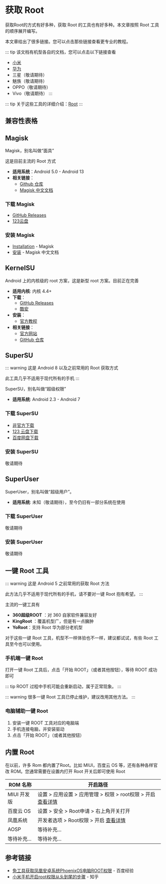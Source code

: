 # 获取 Root

获取Root的方式有好多种，获取 Root 的工具也有好多种。本文章按照 Root 工具的顺序展开编写。

本文章给出了很多链接。您可以点击那些链接查看更专业的教程。

::: tip
该文档有机型各自的文档，您可以点击以下链接查看

* [小米](./xiaomi/index.md)
* [华为](./huawei/index.md)
* 三星（敬请期待）
* 魅族（敬请期待）
* OPPO（敬请期待）
* Vivo（敬请期待）
:::

::: tip
关于这些工具的详细介绍：[Root](../../../normal/danger_permissions/root/index.md)
:::

## 兼容性表格

<!--@include: ../../../normal/danger_permissions/root/compatibility.md -->

## Magisk <Badge type="tip" text="推荐" />

Magisk，别名叫做“面具”

这是目前主流的 Root 方式

* **适用系统**：Android 5.0 - Android 13
* **相关链接**：
  * [Github 仓库](https://github.com/topjohnwu/Magisk) <Badge type="tip" text="官方" />
  * [Magisk 中文文档](https://jesse205.github.io/MagiskChineseDocument/)

### 下载 Magisk

* [GitHub Releases](https://github.com/topjohnwu/Magisk/releases/latest) <Badge type="tip" text="官方" />
* [123云盘](https://www.123pan.com/s/G7a9-mjek.html) <Badge type="tip" text="本站搬运" />

### 安装 Magisk

* [Installation](https://topjohnwu.github.io/Magisk/install.html) - Magisk <Badge type="tip" text="官方" />
* [安装](https://jesse205.github.io/MagiskChineseDocument/install.html) - Magisk 中文文档 <Badge type="warning" text="非官方" /> <Badge type="tip" text="本站汉化" />

## KernelSU <Badge type="tip" text="推荐" />

Android 上的内核级的 root 方案，这是新型 root 方案。目前正在完善

* **适用内核**: 内核 4.4+
* **下载**：
  * [GitHub Releases](https://github.com/tiann/KernelSU/releases) <Badge type="tip" text="官方" />
  * [酷安](https://www.coolapk.com/apk/me.weishu.kernelsu) <Badge type="tip" text="官方" />
* **安装**：
  * [官方教程](https://kernelsu.org/zh_CN/guide/installation.html) <Badge type="tip" text="官方" />
* **相关链接**：
  * [官方网站](https://kernelsu.org/) <Badge type="tip" text="官方" />
  * [GitHub 仓库](https://github.com/tiann/KernelSU) <Badge type="tip" text="官方" />

## SuperSU

::: warning
这是 Android 8 以及之前常用的 Root 获取方式

此工具几乎不适用于现代所有的手机
:::

SuperSU，别名叫做“超级权限”

* **适用系统**: Android 2.3 - Android 7

### 下载 SuperSU

* [非官方下载](https://supersuroot.org/download/)
* [123 云盘下载](https://www.123pan.com/s/G7a9-mpek) <Badge type="tip" text="本站搬运" />
* [百度网盘下载](https://pan.baidu.com/s/1D-xltDWSZHZmKbqULMknsw?pwd=jxnb) <Badge type="tip" text="提取码：jxnb" /> <Badge type="warning" text="本站搬运但未知安全性" />

### 安装 SuperSU

敬请期待

## SuperUser

SuperUser，别名叫做“超级用户”。

* **适用系统**: 未知（敬请期待），至今仍旧有一部分系统在使用

### 下载 SuperUser

敬请期待

### 安装 SuperUser

敬请期待

## 一键 Root 工具

::: warning
这是 Android 5 之前常用的获取 Root 方法

此方法几乎不适用于现代所有的手机，请不要对一键 Root 抱有希望。
:::

主流的一键工具有

* **360超级ROOT** <Badge type="warning" text="已停止运营" />：对 360 自家软件兼容友好 <Badge type="tip" text="老设备推荐" />
* **KingRoot** <Badge type="warning" text="已停止运营" />：覆盖机型广，但是有一点臃肿 <Badge type="tip" text="老设备推荐" />
* **YoRoot**：支持 Root 华为部分老机型

对于这些一键 Root 工具，机型不一样体验也不一样，建议都试试，有些 Root 工具至今也可以使用。

### 手机端一键 Root

打开一键 Root 工具后，点击「开始 ROOT」（或者其他按钮），等待 ROOT 成功即可

::: tip
ROOT 过程中手机可能会重新启动，属于正常现象。
:::

::: warning
很多一键 Root 工具已停止维护，建议改用其他方法。
:::

### 电脑辅助一键 Root

1. 安装一键 ROOT 工具对应的电脑端
2. 手机连接电脑，并安装驱动
3. 点击「开始 ROOT」（或者其他按钮）

## 内置 Root

在以前，许多 Rom 都内置了Root。比如 MIUI，百度云 OS 等，还有各种各样官改 ROM。您通常需要在设置内打开 Root 开关后即可使用 Root

| ROM 名称                                           | 开启路径                                                                     |
| -------------------------------------------------- | ---------------------------------------------------------------------------- |
| MIUI 开发版 <Badge type="warning" text="老版本" /> | 设置 > 应用设置 > 应用管理 > 权限 > root权限 > 开启 [查看详情][MIUI官方Root] |
| 百度云 OS                                          | 设置 > 安全 > Root申请 > 右上角开关打开                                      |
| 凤凰系统                                           | 开发者选项 > Root权限 > 开启 [查看详情][凤凰系统官方Root]                    |
| AOSP <Badge type="warning" text="部分版本" />      | 等待补充...                                                                  |
| 等待补充...                                        | 等待补充...                                                                  |

## 参考链接

* [免工具获取凤凰安卓系统PhoenixOS电脑ROOT权限][凤凰系统官方Root] - 百度经验
* [小米手机开启root权限从头到尾的步骤][MIUI官方Root] - 知乎

[凤凰系统官方Root]: https://jingyan.baidu.com/article/020278114e0fa01bcc9ce5ad.html
[MIUI官方Root]: https://zhuanlan.zhihu.com/p/499270772
